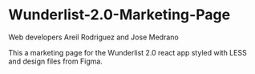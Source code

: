 # Wunderlist-2.0-Marketing-Page
Web developers Areil Rodriguez and Jose Medrano

This a marketing page for the Wunderlist 2.0 react app styled with LESS and design files from Figma.  
